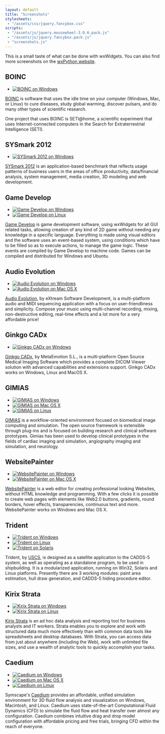 ```yaml
---
layout: default
title: "Screenshots"
stylesheets:
 - "/assets/css/jquery.fancybox.css"
scripts:
 - "/assets/js/jquery.mousewheel-3.0.6.pack.js"
 - "/assets/js/jquery.fancybox.pack.js"
 - "screenshots.js"
---
```


This is a small taste of what can be done with wxWidgets. You can also find
more screenshots on the [wxPython website][1].

[1]: http://wxpython.org/wxpshots.php


## BOINC

<ul class="thumbnails">
  <li class="span2">
    <a data-fancybox-group="boinc" href="boinc.jpg"
      title="BOINC on Windows" class="thumbnail fancybox">
      <img src="boinc-thumb.jpg" alt="BOINC on Windows">
    </a>
  </li>
</ul>

[BOINC][2] is software that uses the idle time on your computer (Windows, Mac,
or Linux) to cure diseases, study global warming, discover pulsars, and do many
other types of scientific research.

One project that uses BOINC is SETI@home, a scientific experiment that uses
Internet-connected computers in the Search for Extraterrestrial Intelligence
(SETI).

[2]: http://boinc.berkeley.edu/


## SYSmark 2012

<ul class="thumbnails">
  <li class="span2">
    <a data-fancybox-group="sysmark2012" href="sysmark2012.jpg"
      title="SYSmark 2012 on Windows" class="thumbnail fancybox">
      <img src="sysmark2012-thumb.jpg" alt="SYSmark 2012 on Windows">
    </a>
  </li>
</ul>

[SYSmark 2012][3] is an application-based benchmark that reflects usage patterns
of business users in the areas of office productivity, data/financial
analysis, system management, media creation, 3D modeling and web development.

[3]: http://www.bapco.com/products/sysmark-2012


## Game Develop

<ul class="thumbnails">
  <li class="span2">
    <a data-fancybox-group="gamedevelop" href="gamedevelop_win.jpg"
      title="Game Develop on Windows" class="thumbnail fancybox">
      <img src="gamedevelop_win-thumb.jpg" alt="Game Develop on Windows">
    </a>
  </li>
  <li class="span2">
    <a data-fancybox-group="gamedevelop" href="gamedevelop_linux.jpg"
      title="Game Develop on Linux" class="thumbnail fancybox">
      <img src="gamedevelop_linux-thumb.jpg" alt="Game Develop on Linux">
    </a>
  </li>
</ul>

[Game Develop][4] is game development software, using wxWidgets for all GUI
related tasks, allowing creation of any kind of 2D game without needing any
knowledge in a specific language. Everything is made using visual editors and
the software uses an event-based system, using conditions which have to be
filled so as to execute actions, to manage the game logic. These events are
compiled by Game Develop to machine code. Games can be compiled and distributed
for Windows and Ubuntu.

[4]: http://www.en.compilgames.net/


## Audio Evolution

<ul class="thumbnails">
  <li class="span2">
    <a data-fancybox-group="audio-evolution" href="audio-evolution-msw.png"
      title="Audio Evolution on Windows" class="thumbnail fancybox">
      <img src="audio-evolution-msw-thumb.jpg" alt="Audio Evolution on Windows">
    </a>
  </li>
  <li class="span2">
    <a data-fancybox-group="audio-evolution" href="audio-evolution-mac.png"
      title="Audio Evolution on Mac OS X" class="thumbnail fancybox">
      <img src="audio-evolution-mac-thumb.jpg" alt="Audio Evolution on Mac OS X">
    </a>
  </li>
</ul>

[Audio Evolution][5], by eXtream Software Development, is a multi-platform
audio and MIDI sequencing application with a focus on user-friendliness and
simplicity. Compose your music using multi-channel recording, mixing,
non-destructive editing, real-time effects and a lot more for a very affordable
price!

[5]: http://www.audio-evolution.com/


## Ginkgo CADx

<ul class="thumbnails">
  <li class="span2">
    <a data-fancybox-group="ginkgo" href="ginkgo-windows.jpg"
      title="Ginkgo CADx on Windows" class="thumbnail fancybox">
      <img src="ginkgo-windows-thumb.jpg" alt="Ginkgo CADx on Windows">
    </a>
  </li>
</ul>

[Ginkgo CADx][6], by MetaEmotion S.L., is a multi-platform Open Source Medical
Imaging Software which provides a complete DICOM Viewer solution with advanced
capabilities and extensions support. Ginkgo CADx works on Windows, Linux and
MacOS X.

[6]: http://ginkgo-cadx.com/en/


## GIMIAS

<ul class="thumbnails">
  <li class="span2">
    <a data-fancybox-group="gimias" href="gimias-msw.jpg"
      title="GIMIAS on Windows" class="thumbnail fancybox">
      <img src="gimias-msw-thumb.jpg" alt="GIMIAS on Windows">
    </a>
  </li>
  <li class="span2">
    <a data-fancybox-group="gimias" href="gimias-mac.jpg"
      title="GIMIAS on Mac OS X" class="thumbnail fancybox">
      <img src="gimias-mac-thumb.jpg" alt="GIMIAS on Mac OS X">
    </a>
  </li>
  <li class="span2">
    <a data-fancybox-group="gimias" href="gimias-linux.jpg"
      title="GIMIAS on Linux" class="thumbnail fancybox">
      <img src="gimias-linux-thumb.jpg" alt="GIMIAS on Linux">
    </a>
  </li>
</ul>

[GIMIAS][7] is a workflow-oriented environment focused on biomedical image
computing and simulation. The open source framework is extensible through
plug-ins and is focused on building research and clinical software prototypes.
Gimias has been used to develop clinical prototypes in the fields of cardiac
imaging and simulation, angiography imaging and simulation, and neurology.

[7]: http://www.gimias.org/


## WebsitePainter

<ul class="thumbnails">
  <li class="span2">
    <a data-fancybox-group="websitepainter" href="websitepainter-msw.jpg"
      title="WebsitePainter on Windows" class="thumbnail fancybox">
      <img src="websitepainter-msw-thumb.jpg" alt="WebsitePainter on Windows">
    </a>
  </li>
  <li class="span2">
    <a data-fancybox-group="websitepainter" href="websitepainter-mac.jpg"
      title="WebsitePainter on Mac OS X" class="thumbnail fancybox">
      <img src="websitepainter-mac-thumb.jpg" alt="WebsitePainter on Mac OS X">
    </a>
  </li>
</ul>

[WebsitePainter][8] is a web editor for creating professional looking Websites,
without HTML knowledge and programming. With a few clicks it is possible to
create web pages with elements like Web2.0 buttons, gradients, round borders,
hover effects, transparencies, continuous text and more. WebsitePainter works
on Windows and Mac OS X.

[8]: http://www.ambiera.com/websitepainter/index.html


## Trident

<ul class="thumbnails">
  <li class="span2">
    <a data-fancybox-group="trident" href="trident-msw.jpg"
      title="Trident on Windows" class="thumbnail fancybox">
      <img src="trident-msw-thumb.jpg" alt="Trident on Windows">
    </a>
  </li>
  <li class="span2">
    <a data-fancybox-group="trident" href="trident-linux.jpg"
      title="Trident on Linux" class="thumbnail fancybox">
      <img src="trident-linux-thumb.jpg" alt="Trident on Linux">
    </a>
  </li>
  <li class="span2">
    <a data-fancybox-group="trident" href="trident-solaris.jpg"
      title="Trident on Solaris" class="thumbnail fancybox">
      <img src="trident-solaris-thumb.jpg" alt="Trident on Solaris">
    </a>
  </li>
</ul>

Trident, by [USCS][9], is designed as a satellite application to the CADDS-5
system, as well as operating as a standalone program, to be used in
shipbuilding. It is a modularized application, running on Win32, Solaris and
Linux platforms. Presently there are 3 working modules: paint area estimation,
hull draw generation, and CADDS-5 hiding procedure editor.

[9]: http://www.uscs.hr/


## Kirix Strata

<ul class="thumbnails">
  <li class="span2">
    <a data-fancybox-group="kirix-strata" href="kirix-strata-msw.png"
      title="Kirix Strata on Windows" class="thumbnail fancybox">
      <img src="kirix-strata-msw-thumb.jpg" alt="Kirix Strata on Windows">
    </a>
  </li>
  <li class="span2">
    <a data-fancybox-group="kirix-strata" href="kirix-strata-linux.jpg"
      title="Kirix Strata on Linux" class="thumbnail fancybox">
      <img src="kirix-strata-linux-thumb.jpg" alt="Kirix Strata on Linux">
    </a>
  </li>
</ul>

[Kirix Strata][10] is an ad hoc data analysis and reporting tool for business
analysts and IT workers. Strata enables you to explore and work with structured
data much more effectively than with common data tools like spreadsheets and
desktop databases. With Strata, you can access data from just about anywhere
(including the Web), work with unlimited file sizes, and use a wealth of
analytic tools to quickly accomplish your tasks.

[10]: http://www.kirix.com/


## Caedium

<ul class="thumbnails">
  <li class="span2">
    <a data-fancybox-group="caedium" href="caedium-msw.jpg"
      title="Caedium on Windows" class="thumbnail fancybox">
      <img src="caedium-msw-thumb.jpg" alt="Caedium on Windows">
    </a>
  </li>
  <li class="span2">
    <a data-fancybox-group="caedium" href="caedium-mac.jpg"
      title="Caedium on Mac OS X" class="thumbnail fancybox">
      <img src="caedium-mac-thumb.jpg" alt="Caedium on Mac OS X">
    </a>
  </li>
  <li class="span2">
    <a data-fancybox-group="caedium" href="caedium-linux.jpg"
      title="Caedium on Linux" class="thumbnail fancybox">
      <img src="caedium-linux-thumb.jpg" alt="Caedium on Linux">
    </a>
  </li>
</ul>

Symscape's [Caedium][11] provides an affordable, unified simulation environment
for 3D fluid flow analysis and visualization on Windows, Macintosh, and Linux.
Caedium uses state-of-the-art Computational Fluid Dynamics (CFD) to simulate
the fluid flow and heat transfer over almost any configuration. Caedium
combines intuitive drag and drop model configuration with affordable pricing
and free trials, bringing CFD within the reach of everyone.

[11]: http://www.symscape.com/product/symlab